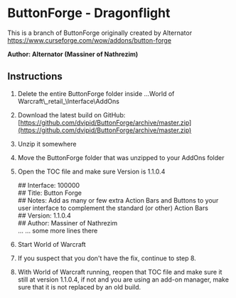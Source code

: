 # ButtonForge - Dragonflight

This is a branch of ButtonForge originally created by Alternator
https://www.curseforge.com/wow/addons/button-forge

**Author: Alternator (Massiner of Nathrezim)**

## Instructions
1. Delete the entire ButtonForge folder inside ...World of Warcraft\\\_retail_\Interface\AddOns
2. Download the latest build on GitHub: [https://github.com/dvipid/ButtonForge/archive/master.zip](https://github.com/dvipid/ButtonForge/archive/master.zip)
3. Unzip it somewhere
4. Move the ButtonForge folder that was unzipped to your AddOns folder
5. Open the TOC file and make sure Version is 1.1.0.4

    \## Interface: 100000  
\## Title: Button Forge  
\## Notes: Add as many or few extra Action Bars and Buttons to your user interface to complement the standard (or other) Action Bars  
\## Version: 1.1.0.4  
\## Author: Massiner of Nathrezim  
\... ... some more lines there

6. Start World of Warcraft
7. If you suspect that you don't have the fix, continue to step 8.
8. With World of Warcraft running, reopen that TOC file and make sure it still at version 1.1.0.4, if not and you are using an add-on manager, make sure that it is not replaced by an old build.
